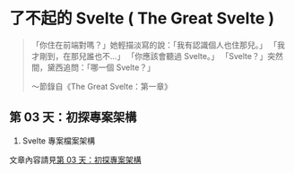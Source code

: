 # 了不起的 Svelte ( The Great Svelte )

> 「你住在前端對嗎？」她輕描淡寫的說：「我有認識個人也住那兒。」
> 「我才剛到，在那兒誰也不...」
> 「你應該會聽過 Svelte。」
> 「Svelte？」突然間，黛西追問：「哪一個 Svelte？」
> 
> ～節錄自《The Great Svelte：第一章》

## 第 03 天：初探專案架構
1. Svelte 專案檔案架構

文章內容請見[第 03 天：初探專案架構](https://ithelp.ithome.com.tw/articles/10321731)
